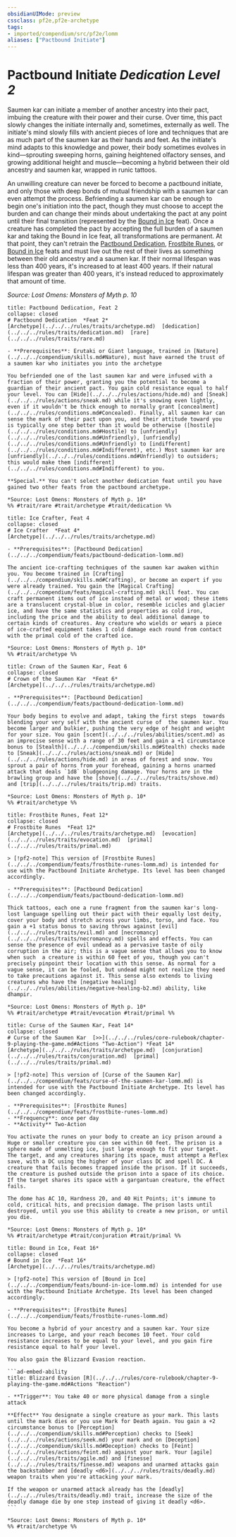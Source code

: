 ```yaml
---
obsidianUIMode: preview
cssclass: pf2e,pf2e-archetype
tags:
- imported/compendium/src/pf2e/lomm
aliases: ["Pactbound Initiate"]
---
```

# Pactbound Initiate *Dedication Level 2*  

Saumen kar can initiate a member of another ancestry into their pact, imbuing the creature with their power and their curse. Over time, this pact slowly changes the initiate internally and, sometimes, externally as well. The initiate's mind slowly fills with ancient pieces of lore and techniques that are as much part of the saumen kar as their hands and feet. As the initiate's mind adapts to this knowledge and power, their body sometimes evolves in kind—sprouting sweeping horns, gaining heightened olfactory senses, and growing additional height and muscle—becoming a hybrid between their old ancestry and saumen kar, wrapped in runic tattoos.

An unwilling creature can never be forced to become a pactbound initiate, and only those with deep bonds of mutual friendship with a saumen kar can even attempt the process. Befriending a saumen kar can be enough to begin one's initiation into the pact, though they must choose to accept the burden and can change their minds about undertaking the pact at any point until their final transition (represented by the [Bound in Ice](../../feats/bound-in-ice-lomm.md) feat). Once a creature has completed the pact by accepting the full burden of a saumen kar and taking the Bound in Ice feat, all transformations are permanent. At that point, they can't retrain the [Pactbound Dedication](../../feats/pactbound-dedication-lomm.md), [Frostbite Runes](../../feats/frostbite-runes-lomm.md), or [Bound in Ice](../../feats/bound-in-ice-lomm.md) feats and must live out the rest of their lives as something between their old ancestry and a saumen kar. If their normal lifespan was less than 400 years, it's increased to at least 400 years. If their natural lifespan was greater than 400 years, it's instead reduced to approximately that amount of time. 

*Source: Lost Omens: Monsters of Myth p. 10*

```ad-embed-feat
title: Pactbound Dedication, Feat 2
collapse: closed
# Pactbound Dedication  *Feat 2*  
[Archetype](../../../rules/traits/archetype.md)  [dedication](../../../rules/traits/dedication.md)  [rare](../../../rules/traits/rare.md)  

- **Prerequisites**: Erutaki or Giant language, trained in [Nature](../../../compendium/skills.md#Nature), must have earned the trust of a saumen kar who initiates you into the archetype

You befriended one of the last saumen kar and were infused with a fraction of their power, granting you the potential to become a guardian of their ancient pact. You gain cold resistance equal to half your level. You can [Hide](../../../rules/actions/hide.md) and [Sneak](../../../rules/actions/sneak.md) while it's snowing even lightly, even if it wouldn't be thick enough to normally grant [concealment](../../../rules/conditions.md#Concealed). Finally, all saumen kar can sense the mark of their pact upon you, and their attitude toward you is typically one step better than it would be otherwise ([hostile](../../../rules/conditions.md#Hostile) to [unfriendly](../../../rules/conditions.md#Unfriendly), [unfriendly](../../../rules/conditions.md#Unfriendly) to [indifferent](../../../rules/conditions.md#Indifferent), etc.) Most saumen kar are [unfriendly](../../../rules/conditions.md#Unfriendly) to outsiders; this would make them [indifferent](../../../rules/conditions.md#Indifferent) to you.

**Special.** You can't select another dedication feat until you have gained two other feats from the pactbound archetype.

*Source: Lost Omens: Monsters of Myth p. 10*  
%% #trait/rare #trait/archetype #trait/dedication %%
```  

```ad-embed-feat
title: Ice Crafter, Feat 4
collapse: closed
# Ice Crafter  *Feat 4*  
[Archetype](../../../rules/traits/archetype.md)  

- **Prerequisites**: [Pactbound Dedication](../../../compendium/feats/pactbound-dedication-lomm.md)

The ancient ice-crafting techniques of the saumen kar awaken within you. You become trained in [Crafting](../../../compendium/skills.md#Crafting), or become an expert if you were already trained. You gain the [Magical Crafting](../../../compendium/feats/magical-crafting.md) skill feat. You can craft permanent items out of ice instead of metal or wood; these items are a translucent crystal-blue in color, resemble icicles and glacier ice, and have the same statistics and properties as cold iron, including the price and the ability to deal additional damage to certain kinds of creatures. Any creature who wields or wears a piece of ice-crafted equipment takes 1 cold damage each round from contact with the primal cold of the crafted ice.

*Source: Lost Omens: Monsters of Myth p. 10*  
%% #trait/archetype %%
```  

```ad-embed-feat
title: Crown of the Saumen Kar, Feat 6
collapse: closed
# Crown of the Saumen Kar  *Feat 6*  
[Archetype](../../../rules/traits/archetype.md)  

- **Prerequisites**: [Pactbound Dedication](../../../compendium/feats/pactbound-dedication-lomm.md)

Your body begins to evolve and adapt, taking the first steps  towards blending your very self with the ancient curse of  the saumen kar. You become larger and bulkier, pushing the very edge of height and weight for your size. You gain [scent](../../../rules/abilities/scent.md) as an imprecise sense with a range of 30 feet and gain a +1 circumstance bonus to [Stealth](../../../compendium/skills.md#Stealth) checks made to [Sneak](../../../rules/actions/sneak.md) or [Hide](../../../rules/actions/hide.md) in areas of forest and snow. You sprout a pair of horns from your forehead, gaining a horns unarmed attack that deals `1d8` bludgeoning damage. Your horns are in the brawling group and have the [shove](../../../rules/traits/shove.md) and [trip](../../../rules/traits/trip.md) traits.

*Source: Lost Omens: Monsters of Myth p. 10*  
%% #trait/archetype %%
```  

```ad-embed-feat
title: Frostbite Runes, Feat 12*
collapse: closed
# Frostbite Runes  *Feat 12*  
[Archetype](../../../rules/traits/archetype.md)  [evocation](../../../rules/traits/evocation.md)  [primal](../../../rules/traits/primal.md)  

> [!pf2-note] This version of [Frostbite Runes](../../../compendium/feats/frostbite-runes-lomm.md) is intended for use with the Pactbound Initiate Archetype. Its level has been changed accordingly.

- **Prerequisites**: [Pactbound Dedication](../../../compendium/feats/pactbound-dedication-lomm.md)

Thick tattoos, each one a rune fragment from the saumen kar's long-lost language spelling out their pact with their equally lost deity, cover your body and stretch across your limbs, torso, and face. You gain a +1 status bonus to saving throws against [evil](../../../rules/traits/evil.md) and [necromancy](../../../rules/traits/necromancy.md) spells and effects. You can sense the presence of evil undead as a pervasive taste of oily corruption in the air; this is a vague sense that allows you to know when such  a creature is within 60 feet of you, though you can't precisely pinpoint their location with this sense. As normal for a vague sense, it can be fooled, but undead might not realize they need to take precautions against it. This sense also extends to living creatures who have the [negative healing](../../../rules/abilities/negative-healing-b2.md) ability, like dhampir.

*Source: Lost Omens: Monsters of Myth p. 10*  
%% #trait/archetype #trait/evocation #trait/primal %%
```  

```ad-embed-feat
title: Curse of the Saumen Kar, Feat 14*
collapse: closed
# Curse of the Saumen Kar  [>>](../../../rules/core-rulebook/chapter-9-playing-the-game.md#Actions "Two-Action") *Feat 14*  
[Archetype](../../../rules/traits/archetype.md)  [conjuration](../../../rules/traits/conjuration.md)  [primal](../../../rules/traits/primal.md)  

> [!pf2-note] This version of [Curse of the Saumen Kar](../../../compendium/feats/curse-of-the-saumen-kar-lomm.md) is intended for use with the Pactbound Initiate Archetype. Its level has been changed accordingly.

- **Prerequisites**: [Frostbite Runes](../../../compendium/feats/frostbite-runes-lomm.md)
- **Frequency**: once per day
- **Activity** Two-Action

You activate the runes on your body to create an icy prison around a Huge or smaller creature you can see within 60 feet. The prison is a sphere made of unmelting ice, just large enough to fit your target. The target, and any creatures sharing its space, must attempt a Reflex save, with a DC using the higher of your class DC and spell DC. A creature that fails becomes trapped inside the prison. If it succeeds, the creature is pushed outside the prison into a space of its choice. If the target shares its space with a gargantuan creature, the effect fails.

The dome has AC 10, Hardness 20, and 40 Hit Points; it's immune to cold, critical hits, and precision damage. The prison lasts until destroyed, until you use this ability to create a new prison, or until you die.

*Source: Lost Omens: Monsters of Myth p. 10*  
%% #trait/archetype #trait/conjuration #trait/primal %%
```  

````ad-embed-feat
title: Bound in Ice, Feat 16*
collapse: closed
# Bound in Ice  *Feat 16*  
[Archetype](../../../rules/traits/archetype.md)  

> [!pf2-note] This version of [Bound in Ice](../../../compendium/feats/bound-in-ice-lomm.md) is intended for use with the Pactbound Initiate Archetype. Its level has been changed accordingly.

- **Prerequisites**: [Frostbite Runes](../../../compendium/feats/frostbite-runes-lomm.md)

You become a hybrid of your ancestry and a saumen kar. Your size increases to Large, and your reach becomes 10 feet. Your cold resistance increases to be equal to your level, and you gain fire resistance equal to half your level.

You also gain the Blizzard Evasion reaction.

```ad-embed-ability
title: Blizzard Evasion [R](../../../rules/core-rulebook/chapter-9-playing-the-game.md#Actions "Reaction")

- **Trigger**: You take 40 or more physical damage from a single attack

**Effect** You designate a single creature as your mark. This lasts until the mark dies or you use Mark for Death again. You gain a +2 circumstance bonus to [Perception](../../../compendium/skills.md#Perception) checks to [Seek](../../../rules/actions/seek.md) your mark and on [Deception](../../../compendium/skills.md#Deception) checks to [Feint](../../../rules/actions/feint.md) against your mark. Your [agile](../../../rules/traits/agile.md) and [finesse](../../../rules/traits/finesse.md) weapons and unarmed attacks gain the backstabber and [deadly <d6>](../../../rules/traits/deadly.md) weapon traits when you're attacking your mark.

If the weapon or unarmed attack already has the [deadly](../../../rules/traits/deadly.md) trait, increase the size of the deadly damage die by one step instead of giving it deadly <d6>.
```

*Source: Lost Omens: Monsters of Myth p. 10*  
%% #trait/archetype %%
````
